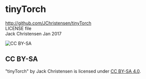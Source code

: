 # tinyTorch #
http://github.com/JChristensen/tinyTorch  
LICENSE file  
Jack Christensen Jan 2017  

![CC BY-SA](http://mirrors.creativecommons.org/presskit/buttons/88x31/png/by-sa.png)
## CC BY-SA ##
"tinyTorch" by Jack Christensen is licensed under [CC BY-SA 4.0](http://creativecommons.org/licenses/by-sa/4.0/).